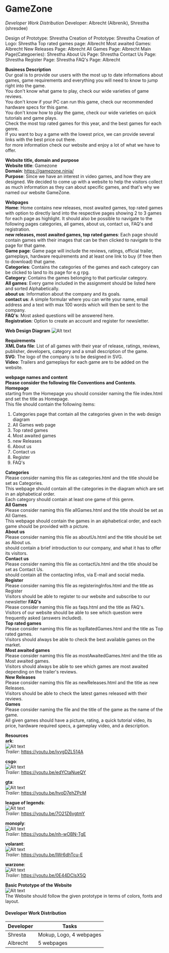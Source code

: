 # GameZone
*Developer Work Distribution*
Developer: Albrecht (Albrenik), Shrestha (shresdee)


Design of Prototype: Shrestha
Creation of Prototype: Shrestha
Creation of Logo: Shrestha
Top rated games page: Albrecht
Most awaited Games: Albrecht
New Releases Page: Albrecht
All Games Page: Albrecht
Main Page(Categoeries): Shrestha
About Us Page: Shrestha
Contact Us Page: Shrestha
Register Page: Shrestha
FAQ's Page: Albrecht

**Business Description**  
Our goal is to provide our users with the most up to date informations about games,
game requirements and everything you will need to know to jump right into
the game.  
You don't know what game to play, check our wide varieties of game reviews.  
You don't know if your PC can run this game, check our recommended hardware specs for this game.   
You don't know how to play the game, check our wide varieties on quick tutorials and game plays.  
Check the most top rated games for this year, and the best games for each genre.  
If you want to buy a game with the lowest price, we can provide several links with the best price out there.  
for more information check our website and enjoy a lot of what we have to offer.

**Website title, domain and purpose**  
**Website title**: Gamezone  
**Domain**: https://gamezone.ninja/  
**Purpose**: Since we have an interest in video games, and how they are designed. We decided to come up with a website to
help the visitors collect as much information as they can about specific games, and that's why we named our website GameZone.

**Webpages**  
**Home**: Home contains new releases, most awaited games, top rated games with option to directly land into
the respective pages showing 2 to 3 games for each page as highlight. It should also be possible to 
navigate to the following pages categories, all games, about us, contact us, FAQ's and registration.  
**new releases, most awaited games, top rated games**: Each page should contain games with their 
images that can be then clicked to navigate to the page for that game.  
**Game page**: Game page will include the reviews, ratings, official trailer, gameplays, 
hardware requirements and at least one link to buy (if free then to download) that game.  
**Categories**: Contains the categories of the games and each category can be clicked to land to its page
for e.g rpg.  
**Category**: Contains the games belonging to that particular category.  
**All games**: Every game included in the assignment should be listed here and sorted Alphabetically.  
**about us**: Information about the company and its goals.  
**contact us**: A simple formular where you can write your name, email address and a text with max 100 
words which will then be sent to the company.  
**FAQ's**: Most asked questions will be answered here.  
**Registration**: Option to create an account and register for newsletter.

**Web Design Diagram** 
![Alt text](./Diagram/WebDiagram.svg)

**Requirements**  
**XML Data file**: List of all games with their year of release, ratings, reviews, publisher, developers, 
category and a small description of the game.  
**SVG**: The logo of the company is to be designed in SVG.  
**Video**: Trailers and gameplays for each game are to be added on the website.  

**webpage names and content**  
**Please consider the following file Conventions and Contents**.  
**Homepage**  
starting from the Homepage you should consider naming the file index.html and set the title as Homepage.  
This file should contain the following items:  
1) Categories page that contain all the categories given in the web design diagram  
2) All Games web page  
3) Top rated games  
4) Most awaited games  
5) new Releases  
6) About us  
7) Contact us  
8) Register  
9) FAQ's    

**Categories**  
Please consider naming this file as categories.html and the title should be set as Categories.  
This webpage should contain all the categories in the diagram which are set in an alphabetical order.  
Each category should contain at least one game of this genre.  
**All Games**  
Please consider naming this file allGames.html and the title should be set as All Games.  
This webpage should contain the games in an alphabetical order, and each game should be provided with a picture.  
**About us**  
Please consider naming this file as aboutUs.html and the title should be set as About us.  
should contain a brief introduction to our company, and what it has to offer its visitors.  
**Contact us**  
Please consider naming this file as contactUs.html and the title should be set as Contact Us.  
should contain all the contacting infos, via E-mail and social media.  
**Register**  
Please consider naming this file as registeringInfos.html and the title as Register  
Visitors should be able to register to our website and subscribe to our newsletter 
**FAQ's**  
Please consider naming this file as faqs.html and the title as FAQ's.  
Visitors of our website should be able to see which question were frequently asked (answers included).  
**Top rated games**  
Please consider naming this file as topRatedGames.html and the title as Top rated games.  
Visitors should always be able to check the best available games on the market.  
**Most awaited games**  
Please consider naming this file as mostAwaitedGames.html and the title as Most awaited games.  
Visitors should always be able to see which games are most awaited depending on the trailer's reviews.  
**New Releases**  
Please consider naming this file as newReleases.html and the title as new Releases.  
Visitors should be able to check the latest games released with their reviews.  
**Games**  
Please consider naming the file and the title of the game as the name of the game.  
All given games should have a picture, rating, a quick tutorial video, its price, hardware required specs, 
a gameplay video, and a description.

**Resources**  
**ark**:   
![Alt text](./Resources/GamesPhotos/ark.jpeg)    
*Trailer*: https://youtu.be/iyvgDZL514A     

**csgo**:    
![Alt text](./Resources/GamesPhotos/csgo.png)    
*Trailer*: https://youtu.be/edYCtaNueQY  

**gta**:    
![Alt text](./Resources/GamesPhotos/gta.jpg)    
*Trailer*: https://youtu.be/hvoD7ehZPcM  

**league of legends**:    
![Alt text](./Resources/GamesPhotos/lol.jpg)    
*Trailer*: https://youtu.be/7O21Z6vgtmY  

**monoply**:    
![Alt text](./Resources/GamesPhotos/monoply.jpg)   
*Trailer*: https://youtu.be/nh-wOBN-TgE   

**volarant**:    
![Alt text](./Resources/GamesPhotos/volarant.jpg)    
*Trailer*: https://youtu.be/lWr6dhTcu-E  

**warzone**:    
![Alt text](./Resources/GamesPhotos/warzone.jpg)    
*Trailer*: https://youtu.be/0E44DClsX5Q  

**Basic Prototype of the Website**  
![Alt text](./Resources/Layout/layout.svg)   
The Website should follow the given prototype in terms of colors, fonts and layout.


#### Developer Work Distribution
| Developer | Tasks |
| ----- | ----- |
| Shresta | Mokup, Logo, 4 webpages |
| Albrecht | 5 webpages |
